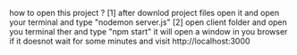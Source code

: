 how to open this project ?
[1] after downlod project files open it and open your terminal and type "nodemon server.js"
[2] open client folder and open you terminal ther and type "npm start" it will open a window in you browser if it doesnot wait for some minutes and visit http://localhost:3000
